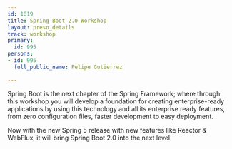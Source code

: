 ```yaml
---
id: 1819
title: Spring Boot 2.0 Workshop
layout: preso_details
track: workshop
primary:
  id: 995
persons:
- id: 995
  full_public_name: Felipe Gutierrez

---
```

Spring Boot is the next chapter of the Spring Framework; where through this workshop you will develop a foundation for creating enterprise-ready applications by using this technology and all its enterprise ready features, from zero configuration files, faster development to easy deployment.

Now with the new Spring 5 release with new features like Reactor & WebFlux, it will bring Spring Boot 2.0 into the next level.
